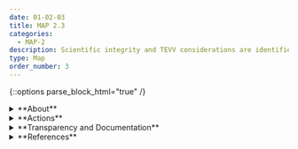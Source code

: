 ```yaml
---
date: 01-02-03
title: MAP 2.3
categories:
  - MAP-2
description: Scientific integrity and TEVV considerations are identified and documented including related to experimental design, data collection and selection (e.g., availability, representativeness, suitability), and construct validation.
type: Map
order_number: 3
---
```


{::options parse_block_html="true" /}


<details>
<summary markdown="span">**About**</summary>
<br>
Many AI system risks can be traced to insufficient testing and evaluation processes. For example, machine learning requires large scale datasets. The difficulty of finding the “right” data may lead AI actors to select datasets based more on accessibility and availability than on suitability. Such decisions may contribute to an environment where the data used in processes is not fully representative of the populations or phenomena that are being modeled, inserting or introducing downstream risks.

Other risks arise when selected datasets and/or attributes within datasets are not good proxies, measures, or predictors for operationalizing the phenomenon that the AI system intends to support or inform. Practices such as dataset reuse may also lead to data becoming disconnected from the social contexts and time periods of their creation. Datasets may also present security concerns or be polluted by bad actors in an attempt to alter system outcomes.

Collected data may differ significantly from what occurs in the real world. Large scale datasets used in AI systems often do not include representation of people who have been historically excluded. This may have a disproportionately negative impact on black, indigenous, and people of color, women, LGBTQ+ individuals, people with disabilities, or people with limited access to computer network technologies. 

</details>

<details>
<summary markdown="span">**Actions**</summary>

* Document assumptions made and techniques used during the selection, curation, preparation, and analysis of data, and when identifying constructs and proxy targets, and developing indices – especially when seeking to measure concepts that are inherently unobservable (e.g. "hireability," "criminality." "lendability").
* Map adherence to policies that address data and construct validity, bias, privacy and security for AI systems and verify documentation, oversight,and processes.
* Establish processes and practices that employ experimental design techniques for data collection, selection, and management practices.
* Establish practices to ensure data used in AI systems is linked to the documented purpose of the AI system (e.g., by causal discovery methods).
* Establish and document processes to ensure that test and training data lineage is well understood, traceable, and metadata resources are available for mapping risks. 
* Document known limitations, risk mitigation efforts associated with, and methods used for, training data collection, selection, labeling, cleaning, and analysis (e.g. treatment of missing, spurious, or outlier data; biased estimators).
* Establish and document practices to check for capabilities that are in excess of those that are planned for, such as emergent properties, and to revisit prior risk management steps in light of any new capabilities.
* Establish processes to test and verify that design assumptions about the set of deployment contexts continue to be accurate and sufficiently complete.
* Work with domain experts to:
    * Gain and maintain contextual awareness and knowledge about how human behavior is reflected in datasets, organizational factors and dynamics, and society.
    * Identify participatory approaches for responsible Human-AI configurations and oversight tasks, taking into account sources of cognitive bias. 
    * Identify techniques to manage and mitigate sources of bias (systemic, computational, human-cognitive) in computational models and systems, and the assumptions and decisions in their development.
* Follow standard statistical principles and document the extent to which the proposed technology does not meet standard validation criteria.
* Investigate and document potential negative impacts due to supply chain issues that may conflict with organizational values and principles.

</details>

<details>
<summary markdown="span">**Transparency and Documentation**</summary>
<br>
**Organizations can document the following:**
- Are there any known errors, sources of noise, or redundancies in the data?
- Over what time-frame was the data collected? Does the collection time-frame match the creation time-frame
- What is the variable selection and evaluation process?
- How was the data collected? Who was involved in the data collection process? If the dataset relates to people (e.g., their attributes) or was generated by people, were they informed about the data collection? (e.g., datasets that collect writing, photos, interactions, transactions, etc.)
- As time passes and conditions change, is the training data still representative of the operational environment?
- Why was the dataset created? (e.g., were there specific tasks in mind, or a specific gap that needed to be filled?
- How does the entity ensure that the data collected are adequate, relevant, and not excessive in relation to the intended purpose?

**AI Transparency Resources:**
- Datasheets for Datasets, [URL](http://arxiv.org/abs/1803.09010).
- WEF Model AI Governance Framework Assessment 2020, [URL](https://www.pdpc.gov.sg/-/media/Files/PDPC/PDF-Files/Resource-for-Organisation/AI/SGModelAIGovFramework2.pdf).
- WEF Companion to the Model AI Governance Framework- 2020, [URL](https://www.pdpc.gov.sg/-/media/Files/PDPC/PDF-Files/Resource-for-Organisation/AI/SGIsago.pdf).
- GAO-21-519SP: AI Accountability Framework for Federal Agencies & Other Entities, [URL](https://www.gao.gov/products/gao-21-519sp).
- ATARC Model Transparency Assessment (WD) – 2020, [URL](https://atarc.org/wp-content/uploads/2020/10/atarc_model_transparency_assessment-FINAL-092020-2.docx).
- Transparency in Artificial Intelligence - S. Larsson and F. Heintz – 2020, [URL](https://lucris.lub.lu.se/ws/files/79208055/Larsson_Heintz_2020_Transparency_in_artificial_intelligence_2020_05_05.pdf).

</details>

<details>
<summary markdown="span">**References**</summary>    
<br>
**Challenges with dataset selection**

Alexandra Olteanu, Carlos Castillo, Fernando Diaz, and Emre Kiciman. 2019. Social Data: Biases, Methodological Pitfalls, and Ethical Boundaries. Front. Big Data 2, 13 (11 July 2019). [URL](https://doi.org/10.3389/fdata.2019.00013)

Amandalynne Paullada, Inioluwa Deborah Raji, Emily M. Bender, et al. 2020. Data and its (dis)contents: A survey of dataset development and use in machine learning research. arXiv:2012.05345. [URL](https://arxiv.org/abs/2012.05345)

Catherine D'Ignazio and Lauren F. Klein. 2020. Data Feminism. The MIT Press, Cambridge, MA. [URL](https://data-feminism.mitpress.mit.edu/)

Miceli, M., & Posada, J. (2022). The Data-Production Dispositif. ArXiv, abs/2205.11963.

Barbara Plank. 2016. What to do about non-standard (or non-canonical) language in NLP. arXiv:1608.07836. [URL](https://arxiv.org/abs/1608.07836)

**Dataset and test, evaluation, validation and verification (TEVV) processes in AI system development**

National Institute of Standards and Technology (NIST), Reva Schwartz, Apostol Vassilev, et al. 2022. NIST Special Publication 1270 Towards a Standard for Identifying and Managing Bias in Artificial Intelligence. [URL](https://nvlpubs.nist.gov/nistpubs/SpecialPublications/NIST.SP.1270.pdf)

Inioluwa Deborah Raji, Emily M. Bender, Amandalynne Paullada, et al. 2021. AI and the Everything in the Whole Wide World Benchmark. arXiv:2111.15366. [URL](https://arxiv.org/abs/2111.15366)

**Statistical balance**

Ziad Obermeyer, Brian Powers, Christine Vogeli, and Sendhil Mullainathan. 2019. Dissecting racial bias in an algorithm used to manage the health of populations. Science 366, 6464 (25 Oct. 2019), 447-453. [URL](https://doi.org/10.1126/science.aax2342)

Amandalynne Paullada, Inioluwa Deborah Raji, Emily M. Bender, et al. 2020. Data and its (dis)contents: A survey of dataset development and use in machine learning research. arXiv:2012.05345. [URL](https://arxiv.org/abs/2012.05345)

Solon Barocas, Anhong Guo, Ece Kamar, et al. 2021. Designing Disaggregated Evaluations of AI Systems: Choices, Considerations, and Tradeoffs. Proceedings of the 2021 AAAI/ACM Conference on AI, Ethics, and Society. Association for Computing Machinery, New York, NY, USA, 368–378. [URL](https://doi.org/10.1145/3461702.3462610)

**Measurement and evaluation**

Abigail Z. Jacobs and Hanna Wallach. 2021. Measurement and Fairness. In Proceedings of the 2021 ACM Conference on Fairness, Accountability, and Transparency (FAccT ‘21). Association for Computing Machinery, New York, NY, USA, 375–385. [URL](https://doi.org/10.1145/3442188.3445901)

Ben Hutchinson, Negar Rostamzadeh, Christina Greer, et al. 2022. Evaluation Gaps in Machine Learning Practice. arXiv:2205.05256. [URL](https://arxiv.org/abs/2205.05256)

**Existing frameworks**

National Institute of Standards and Technology. (2018). Framework for improving critical infrastructure cybersecurity. [URL](https://nvlpubs.nist.gov/nistpubs/cswp/nist.cswp.04162018.pdf)

Boeckl, K. R., & Lefkovitz, N. B. (2020). NIST privacy framework: A tool for improving privacy through enterprise risk management, version 1.0. [URL](https://www.nist.gov/privacy-framework/privacy-framework)

</details>

